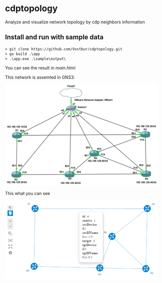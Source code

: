 # cdptopology
Analyze and visualize network topology by cdp neighbors information

Install and run with sample data
--------------------------------

```
> git clone https://github.com/Vostbur/cdptopology.git
> go build .\app       
> .\app.exe .\sample\output\
```

You can see the result in *main.html*

This network is assemled in GNS3:

![](sample/gns3-cdp-topology-config/cdp-topology-test-stend.PNG)

This what you can see

![](sample/gns3-cdp-topology-config/result-building-cdp-topology.PNG)
